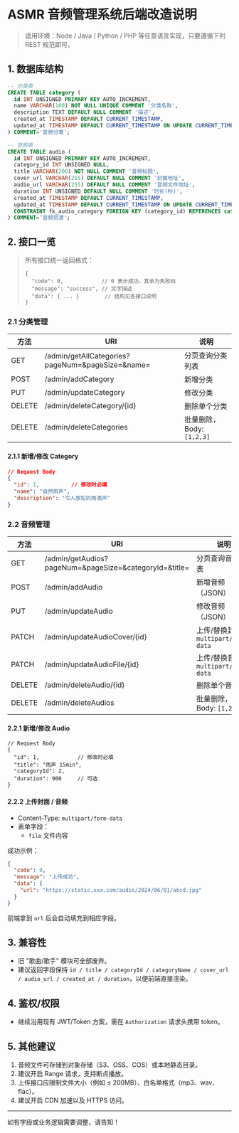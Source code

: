 # ASMR 音频管理系统后端改造说明

> 适用环境：Node / Java / Python / PHP 等任意语言实现，只要遵循下列 REST 规范即可。

## 1. 数据库结构

```sql
-- 分类表
CREATE TABLE category (
  id INT UNSIGNED PRIMARY KEY AUTO_INCREMENT,
  name VARCHAR(100) NOT NULL UNIQUE COMMENT '分类名称',
  description TEXT DEFAULT NULL COMMENT '描述',
  created_at TIMESTAMP DEFAULT CURRENT_TIMESTAMP,
  updated_at TIMESTAMP DEFAULT CURRENT_TIMESTAMP ON UPDATE CURRENT_TIMESTAMP
) COMMENT='音频分类';

-- 音频表
CREATE TABLE audio (
  id INT UNSIGNED PRIMARY KEY AUTO_INCREMENT,
  category_id INT UNSIGNED NULL,
  title VARCHAR(200) NOT NULL COMMENT '音频标题',
  cover_url VARCHAR(255) DEFAULT NULL COMMENT '封面地址',
  audio_url VARCHAR(255) DEFAULT NULL COMMENT '音频文件地址',
  duration INT UNSIGNED DEFAULT NULL COMMENT '时长(秒)',
  created_at TIMESTAMP DEFAULT CURRENT_TIMESTAMP,
  updated_at TIMESTAMP DEFAULT CURRENT_TIMESTAMP ON UPDATE CURRENT_TIMESTAMP,
  CONSTRAINT fk_audio_category FOREIGN KEY (category_id) REFERENCES category(id) ON DELETE SET NULL ON UPDATE CASCADE
) COMMENT='音频资源';
```

## 2. 接口一览

> 所有接口统一返回格式：
>
> ```jsonc
> {
>   "code": 0,            // 0 表示成功，其余为失败码
>   "message": "success", // 文字描述
>   "data": { ... }        // 结构见各接口说明
> }
> ```

### 2.1 分类管理

| 方法 | URI | 说明 |
| ---- | --- | ---- |
| GET  | /admin/getAllCategories?pageNum=&pageSize=&name= | 分页查询分类列表 |
| POST | /admin/addCategory | 新增分类 |
| PUT  | /admin/updateCategory | 修改分类 |
| DELETE | /admin/deleteCategory/{id} | 删除单个分类 |
| DELETE | /admin/deleteCategories | 批量删除，Body: `[1,2,3]` |

#### 2.1.1 新增/修改 Category

```json
// Request Body
{
  "id": 1,          // 修改时必填
  "name": "自然雨声",
  "description": "令人放松的雨滴声"
}
```

### 2.2 音频管理

| 方法 | URI | 说明 |
| ---- | --- | ---- |
| GET  | /admin/getAudios?pageNum=&pageSize=&categoryId=&title= | 分页查询音频列表 |
| POST | /admin/addAudio | 新增音频（JSON） |
| PUT  | /admin/updateAudio | 修改音频（JSON） |
| PATCH | /admin/updateAudioCover/{id} | 上传/替换封面 `multipart/form-data` |
| PATCH | /admin/updateAudioFile/{id} | 上传/替换音频 `multipart/form-data` |
| DELETE | /admin/deleteAudio/{id} | 删除单个音频 |
| DELETE | /admin/deleteAudios | 批量删除，Body: `[1,2]` |

#### 2.2.1 新增/修改 Audio

```jsonc
// Request Body
{
  "id": 1,            // 修改时必填
  "title": "雨声 15min",
  "categoryId": 2,
  "duration": 900     // 可选
}
```

#### 2.2.2 上传封面 / 音频

- Content-Type: `multipart/form-data`
- 表单字段：
  - `file`  文件内容

成功示例：
```json
{
  "code": 0,
  "message": "上传成功",
  "data": {
    "url": "https://static.xxx.com/audio/2024/06/01/abcd.jpg"
  }
}
```

前端拿到 `url` 后会自动填充到相应字段。

## 3. 兼容性

- 旧 "歌曲/歌手" 模块可全部废弃。
- 建议返回字段保持 `id / title / categoryId / categoryName / cover_url / audio_url / created_at / duration`，以便前端直接渲染。

## 4. 鉴权/权限

- 继续沿用现有 JWT/Token 方案，需在 `Authorization` 请求头携带 token。

## 5. 其他建议

1. 音频文件可存储到对象存储（S3、OSS、COS）或本地静态目录。
2. 建议开启 Range 请求，支持断点播放。
3. 上传接口应限制文件大小（例如 ≤ 200MB）、白名单格式（mp3、wav、flac）。
4. 建议开启 CDN 加速以及 HTTPS 访问。

---
如有字段或业务逻辑需要调整，请告知！ 